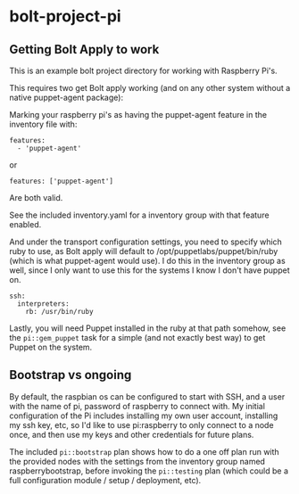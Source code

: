bolt-project-pi
==============

Getting Bolt Apply to work
-----------

This is an example bolt project directory for working with Raspberry Pi's.

This requires two get Bolt apply working (and on any other system without a native puppet-agent package):

Marking your raspberry pi's as having the puppet-agent feature in the inventory file with:

```
features:
  - 'puppet-agent'
```

or

```
features: ['puppet-agent']
```

Are both valid.


See the included inventory.yaml for a inventory group with that feature enabled.

And under the transport configuration settings, you need to specify which ruby to use, as Bolt apply will default to /opt/puppetlabs/puppet/bin/ruby (which is what puppet-agent would use). I do this in the inventory group as well, since I only want to use this for the systems I know I don't have puppet on.

```
ssh:
  interpreters:
    rb: /usr/bin/ruby
```

Lastly, you will need Puppet installed in the ruby at that path somehow, see the `pi::gem_puppet` task for a simple (and not exactly best way) to get Puppet on the system.

Bootstrap vs ongoing
-----------
By default, the raspbian os can be configured to start with SSH, and a user with the name of pi, password of raspberry to connect with. My initial configuration of the Pi includes installing my own user account, installing my ssh key, etc, so I'd like to use pi:raspberry to only connect to a node once, and then use my keys and other credentials for future plans.

The included `pi::bootstrap` plan shows how to do a one off plan run with the provided nodes with the settings from the inventory group named raspberrybootstrap, before invoking the `pi::testing` plan (which could be a full configuration module / setup / deployment, etc).
